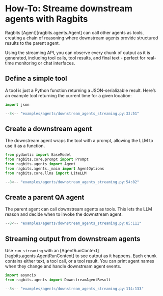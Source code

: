 # How-To: Streame downstream agents with Ragbits

Ragbits [Agent][ragbits.agents.Agent] can call other agents as tools, creating a chain of reasoning where downstream agents provide structured results to the parent agent.

Using the streaming API, you can observe every chunk of output as it is generated, including tool calls, tool results, and final text - perfect for real-time monitoring or chat interfaces.

## Define a simple tool

A tool is just a Python function returning a JSON-serializable result. Here’s an example tool returning the current time for a given location:

```python
import json

--8<-- "examples/agents/downstream_agents_streaming.py:33:51"
```

## Create a downstream agent

The downstream agent wraps the tool with a prompt, allowing the LLM to use it as a function.

```python
from pydantic import BaseModel
from ragbits.core.prompt import Prompt
from ragbits.agents import Agent
from ragbits.agents._main import AgentOptions
from ragbits.core.llms import LiteLLM

--8<-- "examples/agents/downstream_agents_streaming.py:54:82"
```

## Create a parent QA agent

The parent agent can call downstream agents as tools. This lets the LLM reason and decide when to invoke the downstream agent.

```python
--8<-- "examples/agents/downstream_agents_streaming.py:85:111"
```

## Streaming output from downstream agents

Use `run_streaming` with an [AgentRunContext][ragbits.agents.AgentRunContext] to see output as it happens. Each chunk contains either text, a tool call, or a tool result. You can print agent names when they change and handle downstream agent events.

```python
import asyncio
from ragbits.agents import DownstreamAgentResult

--8<-- "examples/agents/downstream_agents_streaming.py:114:133"
```
